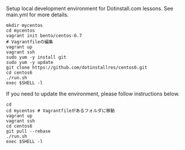 Setup local development environment for Dotinstall.com lessons. 
See main.yml for more details.

```
mkdir mycentos
cd mycentos
vagrant init bento/centos-6.7
# Vagrantfileの編集
vagrant up
vagrant ssh
sudo yum -y install git
sudo yum -y update
git clone https://github.com/dotinstallres/centos6.git
cd centos6
./run.sh
exec $SHELL -l
```

If you need to update the environment, please follow instructions below.

```
cd
cd mycentos # Vagrantfileがあるフォルダに移動
vagrant up
vagrant ssh
cd centos6
git pull --rebase
./run.sh
exec $SHELL -l
```

